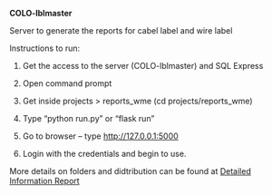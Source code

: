 **COLO-lblmaster**

Server to generate the reports for cabel label and wire label

Instructions to run: 

1. Get the access to the server (COLO-lblmaster) and SQL Express

2. Open command prompt 

3. Get inside projects > reports_wme (cd projects/reports_wme) 

4. Type “python run.py” or “flask run” 

5. Go to browser – type http://127.0.0.1:5000 

6. Login with the credentials and begin to use.

More details on folders and didtribution can be found at 
[Detailed Information Report](https://wunderlichmalec-my.sharepoint.com/:w:/r/personal/amrutha_shetty_wmeng_com/Documents/Cabel%20and%20wire%20labels.docx?d=w39514a672018465381e7cdda13bb7bf6&csf=1&web=1&e=PEiXC5)

